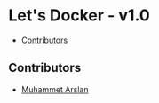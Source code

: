 Let's Docker - v1.0
==============

* [Contributors](#contributors)

## Contributors

- [Muhammet Arslan](http://github.com/geass)